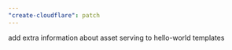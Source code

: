 ```yaml
---
"create-cloudflare": patch
---
```


add extra information about asset serving to hello-world templates
